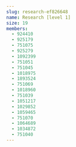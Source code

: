 ```yaml
---
slug: research-ef826648
name: Research [level 1]
size: 19
members:
  - 924410
  - 925179
  - 751075
  - 925279
  - 1092399
  - 751051
  - 751045
  - 1018975
  - 1893524
  - 751069
  - 1018960
  - 751039
  - 1051217
  - 1029852
  - 1059465
  - 751070
  - 1064689
  - 1034872
  - 751040
---
```

